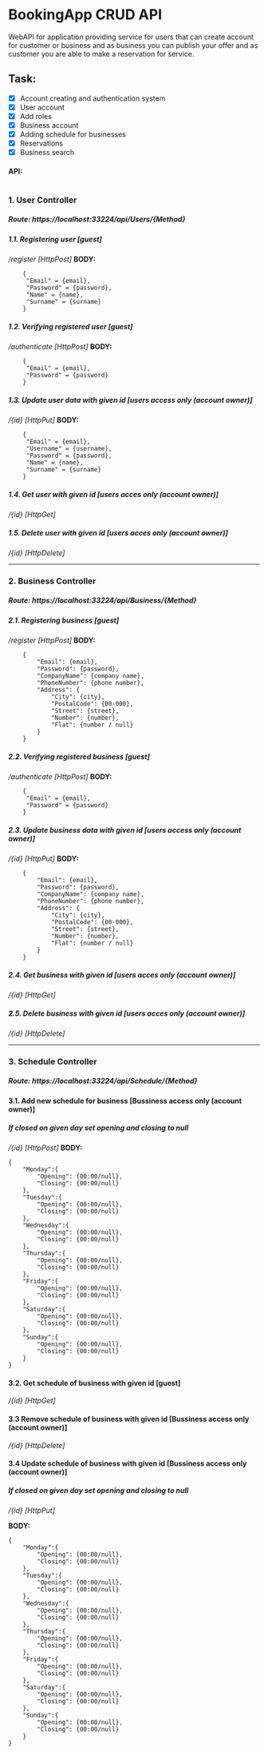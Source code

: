 # BookingApp CRUD API
WebAPI  for application providing service for users that can create account for customer or business and as business you can publish your offer and as customer you are able to make a reservation for service. 

##  Task:
- [x] Account creating and authentication system
- [x] User account
- [x] Add roles
- [x] Business account
- [x] Adding schedule for businesses
- [x] Reservations 
- [x] Business search

#### API:
#
### 1. User Controller
##### **Route**: https://localhost:33224/api/Users/{Method}

##### 1.1. Registering user [guest]
*/register [HttpPost]*
**BODY:**
```
	{
	 "Email" = {email},
	 "Password" = {password},
	 "Name" = {name},
	 "Surname" = {surname}
	}
```

##### 1.2. Verifying registered user [guest]
*/authenticate [HttpPost]*
**BODY:**
```
	{
	 "Email" = {email},
	 "Password" = {password}
	}
```

##### 1.3. Update user data with given id [users access only (account owner)]
*/{id} [HttpPut]*
**BODY:**
```	
	{
	 "Email" = {email},
	 "Username" = {username},
	 "Password" = {password},
	 "Name" = {name},
	 "Surname" = {surname}
	}	
```

##### 1.4. Get user with given id [users acces only (account owner)]
*/{id} [HttpGet]*

##### 1.5. Delete user with given id [users acces only (account owner)]
*/{id} [HttpDelete]*

<hr>

### 2. Business Controller
##### **Route**: https://localhost:33224/api/Business/{Method}

##### 2.1. Registering business [guest]
*/register [HttpPost]*
**BODY:**
```
	{
		"Email": {email},
		"Password": {password},
		"CompanyName": {company name},
		"PhoneNumber": {phone number},
		"Address": {
			"City": {city},
			"PostalCode": {00-000},
			"Street": {street},
			"Number": {number},
			"Flat": {number / null}
		}
	}
```

##### 2.2. Verifying registered business [guest]
*/authenticate [HttpPost]*
**BODY:**
```
	{
	 "Email" = {email},
	 "Password" = {password}
	}
```

##### 2.3. Update business data with given id [users access only (account owner)]
*/{id} [HttpPut]*
**BODY:**
```	
	{
		"Email": {email},
		"Password": {password},
		"CompanyName": {company name},
		"PhoneNumber": {phone number},
		"Address": {
			"City": {city},
			"PostalCode": {00-000},
			"Street": {street},
			"Number": {number},
			"Flat": {number / null}
		}
	}
```

##### 2.4. Get business with given id [users acces only (account owner)]
*/{id} [HttpGet]*

##### 2.5. Delete business with given id [users acces only (account owner)]
*/{id} [HttpDelete]*

<hr>

### 3. Schedule Controller
##### **Route**: https://localhost:33224/api/Schedule/{Method}

#### 3.1. Add new schedule for business [Bussiness access only (account owner)]
##### If closed on given day set opening and closing to null
*/{id} [HttpPost]*
**BODY:**
```
{
	"Monday":{
		"Opening": {00:00/null},
		"Closing": {00:00/null}
	},
	"Tuesday":{
		"Opening": {00:00/null},
		"Closing": {00:00/null}
	},
	"Wednesday":{
		"Opening": {00:00/null},
		"Closing": {00:00/null}
	},
	"Thursday":{
		"Opening": {00:00/null},
		"Closing": {00:00/null}
	},
	"Friday":{
		"Opening": {00:00/null},
		"Closing": {00:00/null}
	},
	"Saturday":{
		"Opening": {00:00/null},
		"Closing": {00:00/null}
	},
	"Sunday":{
		"Opening": {00:00/null},
		"Closing": {00:00/null}
	}	
}
```

#### 3.2. Get schedule of business with given id [guest]
*/{id} [HttpGet]*

#### 3.3 Remove schedule of business with given id [Bussiness access only (account owner)]
*/{id} [HttpDelete]*

#### 3.4 Update schedule of business with given id [Bussiness access only (account owner)]
##### If closed on given day set opening and closing to null
*/{id} [HttpPut]*

**BODY:**
```
{
	"Monday":{
		"Opening": {00:00/null},
		"Closing": {00:00/null}
	},
	"Tuesday":{
		"Opening": {00:00/null},
		"Closing": {00:00/null}
	},
	"Wednesday":{
		"Opening": {00:00/null},
		"Closing": {00:00/null}
	},
	"Thursday":{
		"Opening": {00:00/null},
		"Closing": {00:00/null}
	},
	"Friday":{
		"Opening": {00:00/null},
		"Closing": {00:00/null}
	},
	"Saturday":{
		"Opening": {00:00/null},
		"Closing": {00:00/null}
	},
	"Sunday":{
		"Opening": {00:00/null},
		"Closing": {00:00/null}
	}	
}
```
